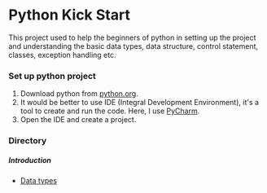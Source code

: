 # Python Kick Start

This project used to help the beginners of python in setting up the project and understanding the basic data types, data structure, control statement, 
classes, exception handling etc.

### Set up python project

1. Download python from [python.org](https://www.python.org/downloads/).
2. It would be better to use IDE (Integral Development Environment), it's a tool to create and run the code. Here, I use [PyCharm](https://www.jetbrains.com/pycharm/download/).
3. Open the IDE and create a project.

### Directory

##### Introduction
* [Data types](https://github.com/python-kick-start/blob/master/introduction/data-types.py)
